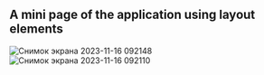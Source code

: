 A mini page of the application using layout elements
---
![Снимок экрана 2023-11-16 092148](https://github.com/Alexander-Domnenko/design/assets/91257943/0cc46637-c5f1-43fb-8bad-773407cc185c)
![Снимок экрана 2023-11-16 092110](https://github.com/Alexander-Domnenko/design/assets/91257943/06dd0893-f6e6-4f10-ba74-122511fde665)
